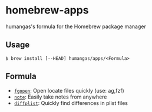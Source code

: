 # homebrew-apps
humangas's formula for the Homebrew package manager

## Usage
```
$ brew install [--HEAD] humangas/apps/<Formula>
```

## Formula
- [`fgopen`](https://github.com/humangas/fgopen): Open locate files quickly (use: ag,fzf)
- [`note`](https://github.com/humangas/note): Easily take notes from anywhere
- [`diffplist`](https://github.com/humangas/diffplist): Quickly find differences in plist files

